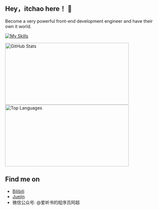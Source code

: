 ## Hey，itchao here！ 👋
Become a very powerful front-end development engineer and have their own it world.<br>

[![My Skills](https://skillicons.dev/icons?i=js,ts,vue,react,vite,webpack,nodejs)](https://skillicons.dev)

<img src="https://github-readme-stats.vercel.app/api?username=itchaox&show_icons=true&theme=transparent" alt="GitHub Stats" width="400" height="200"><img src="https://github-readme-stats.vercel.app/api/top-langs/?username=itchaox&layout=compact&theme=tokyonight" alt="Top Languages" width="400" height="200">

## Find me on

- [Bilibili](https://space.bilibili.com/521041866)
- [Juejin](https://juejin.cn/user/3905881963247111)
- 微信公众号: @爱听书的程序员阿超
